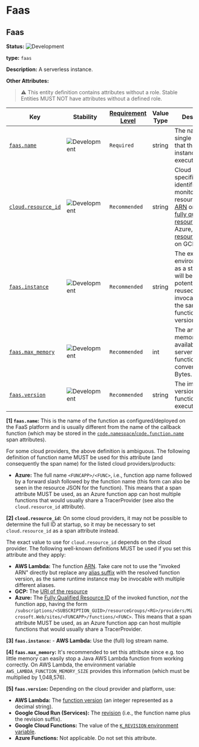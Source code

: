 <!-- NOTE: THIS FILE IS AUTOGENERATED. DO NOT EDIT BY HAND. -->
<!-- see templates/registry/markdown/entity_namespace.md.j2 -->
<!-- markdownlint-capture -->
<!-- markdownlint-disable -->

# Faas

## Faas

**Status:** ![Development](https://img.shields.io/badge/-development-blue)

**type:** `faas`

**Description:** A serverless instance.

**Other Attributes:**

> :warning: This entity definition contains attributes without a role.
> Stable Entities MUST NOT have attributes without a defined role.

| Key | Stability | [Requirement Level](https://opentelemetry.io/docs/specs/semconv/general/attribute-requirement-level/) | Value Type | Description | Example Values |
|---|---|---|---|---|---|
| [`faas.name`](/docs/registry/attributes/faas.md) | ![Development](https://img.shields.io/badge/-development-blue) | `Required` | string | The name of the single function that this runtime instance executes. [1] | `my-function`; `myazurefunctionapp/some-function-name` |
| [`cloud.resource_id`](/docs/registry/attributes/cloud.md) | ![Development](https://img.shields.io/badge/-development-blue) | `Recommended` | string | Cloud provider-specific native identifier of the monitored cloud resource (e.g. an [ARN](https://docs.aws.amazon.com/general/latest/gr/aws-arns-and-namespaces.html) on AWS, a [fully qualified resource ID](https://learn.microsoft.com/rest/api/resources/resources/get-by-id) on Azure, a [full resource name](https://google.aip.dev/122#full-resource-names) on GCP) [2] | `arn:aws:lambda:REGION:ACCOUNT_ID:function:my-function`; `//run.googleapis.com/projects/PROJECT_ID/locations/LOCATION_ID/services/SERVICE_ID`; `/subscriptions/<SUBSCRIPTION_GUID>/resourceGroups/<RG>/providers/Microsoft.Web/sites/<FUNCAPP>/functions/<FUNC>` |
| [`faas.instance`](/docs/registry/attributes/faas.md) | ![Development](https://img.shields.io/badge/-development-blue) | `Recommended` | string | The execution environment ID as a string, that will be potentially reused for other invocations to the same function/function version. [3] | `2021/06/28/[$LATEST]2f399eb14537447da05ab2a2e39309de` |
| [`faas.max_memory`](/docs/registry/attributes/faas.md) | ![Development](https://img.shields.io/badge/-development-blue) | `Recommended` | int | The amount of memory available to the serverless function converted to Bytes. [4] | `134217728` |
| [`faas.version`](/docs/registry/attributes/faas.md) | ![Development](https://img.shields.io/badge/-development-blue) | `Recommended` | string | The immutable version of the function being executed. [5] | `26`; `pinkfroid-00002` |

**[1] `faas.name`:** This is the name of the function as configured/deployed on the FaaS
platform and is usually different from the name of the callback
function (which may be stored in the
[`code.namespace`/`code.function.name`](/docs/general/attributes.md#source-code-attributes)
span attributes).

For some cloud providers, the above definition is ambiguous. The following
definition of function name MUST be used for this attribute
(and consequently the span name) for the listed cloud providers/products:

- **Azure:**  The full name `<FUNCAPP>/<FUNC>`, i.e., function app name
  followed by a forward slash followed by the function name (this form
  can also be seen in the resource JSON for the function).
  This means that a span attribute MUST be used, as an Azure function
  app can host multiple functions that would usually share
  a TracerProvider (see also the `cloud.resource_id` attribute).

**[2] `cloud.resource_id`:** On some cloud providers, it may not be possible to determine the full ID at startup,
so it may be necessary to set `cloud.resource_id` as a span attribute instead.

The exact value to use for `cloud.resource_id` depends on the cloud provider.
The following well-known definitions MUST be used if you set this attribute and they apply:

- **AWS Lambda:** The function [ARN](https://docs.aws.amazon.com/general/latest/gr/aws-arns-and-namespaces.html).
  Take care not to use the "invoked ARN" directly but replace any
  [alias suffix](https://docs.aws.amazon.com/lambda/latest/dg/configuration-aliases.html)
  with the resolved function version, as the same runtime instance may be invocable with
  multiple different aliases.
- **GCP:** The [URI of the resource](https://cloud.google.com/iam/docs/full-resource-names)
- **Azure:** The [Fully Qualified Resource ID](https://learn.microsoft.com/rest/api/resources/resources/get-by-id) of the invoked function,
  *not* the function app, having the form
  `/subscriptions/<SUBSCRIPTION_GUID>/resourceGroups/<RG>/providers/Microsoft.Web/sites/<FUNCAPP>/functions/<FUNC>`.
  This means that a span attribute MUST be used, as an Azure function app can host multiple functions that would usually share
  a TracerProvider.

**[3] `faas.instance`:** - **AWS Lambda:** Use the (full) log stream name.

**[4] `faas.max_memory`:** It's recommended to set this attribute since e.g. too little memory can easily stop a Java AWS Lambda function from working correctly. On AWS Lambda, the environment variable `AWS_LAMBDA_FUNCTION_MEMORY_SIZE` provides this information (which must be multiplied by 1,048,576).

**[5] `faas.version`:** Depending on the cloud provider and platform, use:

- **AWS Lambda:** The [function version](https://docs.aws.amazon.com/lambda/latest/dg/configuration-versions.html)
  (an integer represented as a decimal string).
- **Google Cloud Run (Services):** The [revision](https://cloud.google.com/run/docs/managing/revisions)
  (i.e., the function name plus the revision suffix).
- **Google Cloud Functions:** The value of the
  [`K_REVISION` environment variable](https://cloud.google.com/run/docs/container-contract#services-env-vars).
- **Azure Functions:** Not applicable. Do not set this attribute.


<!-- markdownlint-restore -->
